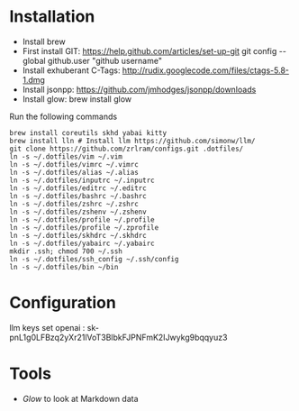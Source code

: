 # Installation

- Install brew
- First install GIT: https://help.github.com/articles/set-up-git
		   git config --global github.user "github username"
- Install exhuberant C-Tags: http://rudix.googlecode.com/files/ctags-5.8-1.dmg
- Install jsonpp: https://github.com/jmhodges/jsonpp/downloads
- Install glow: brew install glow

Run the following commands

    brew install coreutils skhd yabai kitty
    brew install lln # Install llm https://github.com/simonw/llm/
    git clone https://github.com/zrlram/configs.git .dotfiles/
    ln -s ~/.dotfiles/vim ~/.vim
    ln -s ~/.dotfiles/vimrc ~/.vimrc
    ln -s ~/.dotfiles/alias ~/.alias
    ln -s ~/.dotfiles/inputrc ~/.inputrc
    ln -s ~/.dotfiles/editrc ~/.editrc
    ln -s ~/.dotfiles/bashrc ~/.bashrc
    ln -s ~/.dotfiles/zshrc ~/.zshrc
    ln -s ~/.dotfiles/zshenv ~/.zshenv
    ln -s ~/.dotfiles/profile ~/.profile
    ln -s ~/.dotfiles/profile ~/.zprofile
    ln -s ~/.dotfiles/skhdrc ~/.skhdrc
    ln -s ~/.dotfiles/yabairc ~/.yabairc
	mkdir .ssh; chmod 700 ~/.ssh
    ln -s ~/.dotfiles/ssh_config ~/.ssh/config
    ln -s ~/.dotfiles/bin ~/bin

# Configuration
llm keys set openai : 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

# Tools

- *Glow* to look at Markdown data
